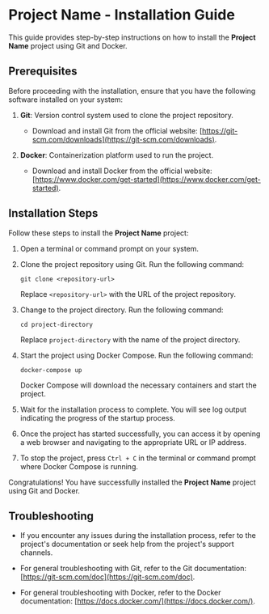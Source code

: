 # Project Name - Installation Guide

This guide provides step-by-step instructions on how to install the **Project Name** project using Git and Docker.

## Prerequisites

Before proceeding with the installation, ensure that you have the following software installed on your system:

1. **Git**: Version control system used to clone the project repository.
   - Download and install Git from the official website: [https://git-scm.com/downloads](https://git-scm.com/downloads).

2. **Docker**: Containerization platform used to run the project.
   - Download and install Docker from the official website: [https://www.docker.com/get-started](https://www.docker.com/get-started).

## Installation Steps

Follow these steps to install the **Project Name** project:

1. Open a terminal or command prompt on your system.

2. Clone the project repository using Git. Run the following command:
   ```
   git clone <repository-url>
   ```
   Replace `<repository-url>` with the URL of the project repository.

3. Change to the project directory. Run the following command:
   ```
   cd project-directory
   ```
   Replace `project-directory` with the name of the project directory.

4. Start the project using Docker Compose. Run the following command:
   ```
   docker-compose up
   ```

   Docker Compose will download the necessary containers and start the project.

5. Wait for the installation process to complete. You will see log output indicating the progress of the startup process.

6. Once the project has started successfully, you can access it by opening a web browser and navigating to the appropriate URL or IP address.

7. To stop the project, press `Ctrl + C` in the terminal or command prompt where Docker Compose is running.

Congratulations! You have successfully installed the **Project Name** project using Git and Docker.

## Troubleshooting

- If you encounter any issues during the installation process, refer to the project's documentation or seek help from the project's support channels.

- For general troubleshooting with Git, refer to the Git documentation: [https://git-scm.com/doc](https://git-scm.com/doc).

- For general troubleshooting with Docker, refer to the Docker documentation: [https://docs.docker.com/](https://docs.docker.com/).